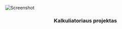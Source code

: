 ![Screenshot](https://github.com/egidijus78/egidijus78/blob/main/img/tkinter%20logo1.jpg)











<h3 align="center"> Kalkuliatoriaus projektas </h3>
<h4 align="center"> </h4>




